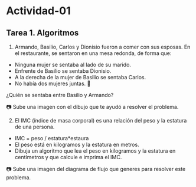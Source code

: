 # Actividad-01

## Tarea 1. Algoritmos

1. Armando, Basilio, Carlos y Dionisio fueron a comer con sus esposas. En el restaurante, se sentaron en una mesa redonda, de forma que: 
* Ninguna mujer se sentaba al lado de su marido.
* Enfrente de Basilio se sentaba Dionisio.
* A la derecha de la mujer de Basilio se sentaba Carlos.
* No había dos mujeres juntas.  

¿Quién se sentaba entre Basilio y Armando?

:camera: Sube una imagen con el dibujo que te ayudó a resolver el problema.

2. El IMC (índice de masa corporal) es una relación del peso y la estatura de una persona.
- IMC = peso / estatura*estaura
- El peso está en kilogramos y la estatura en metros.
- Dibuja un algoritmo que lea el peso en kilogramos y la estatura en centímetros y que calcule e imprima el IMC.

:camera: Sube una imagen del diagrama de flujo que generes para resolver este problema.
